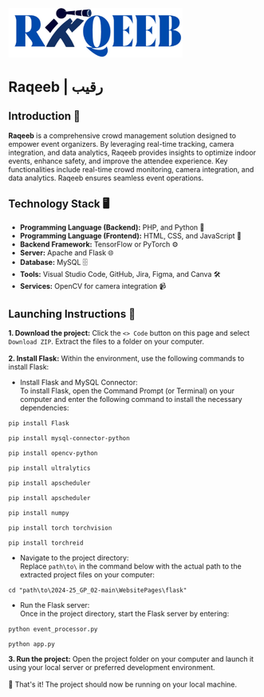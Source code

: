 <img src="WebsitePages/images/Logo2.png" alt="Raqeeb Logo" width="350"/>

#  Raqeeb | رقيب  
## **Introduction** 🔭
**Raqeeb** is a comprehensive crowd management solution designed to empower event organizers. By leveraging real-time tracking, camera integration, and data analytics, Raqeeb provides insights to optimize indoor events, enhance safety, and improve the attendee experience. Key functionalities include real-time crowd monitoring, camera integration, and data analytics. Raqeeb ensures seamless event operations.

## **Technology Stack** 🖥️
- **Programming Language (Backend):** PHP, and Python 🐍
- **Programming Language (Frontend):** HTML, CSS, and JavaScript 🎨
- **Backend Framework:** TensorFlow or PyTorch  ⚙️ 
- **Server:** Apache and Flask 🌐
- **Database:** MySQL 🗄️
- **Tools:** Visual Studio Code, GitHub, Jira, Figma, and Canva 🛠️
- **Services:** OpenCV for camera integration 📹 

## **Launching Instructions** 🚀
  **1. Download the project:** Click the `<> Code` button on this page and select `Download ZIP`. Extract the files to a folder on your computer. <br><br>
  **2. Install Flask:** Within the environment, use the following commands to install Flask:
  - Install Flask and MySQL Connector: <br>
    To install Flask, open the Command Prompt (or Terminal) on your computer and enter the following command to install the necessary dependencies:
  ```
  pip install Flask
  ```
  ```
  pip install mysql-connector-python
  ```
  ```
  pip install opencv-python
  ```
  ```
  pip install ultralytics
  ```
  ```
  pip install apscheduler
  ```
  ```
  pip install apscheduler
  ```
  ```
  pip install numpy
  ```
  ```
  pip install torch torchvision
  ```
  ```
  pip install torchreid
  ```

  - Navigate to the project directory: <br>
    Replace `path\to\` in the command below with the actual path to the extracted project files on your computer:
  ```
  cd "path\to\2024-25_GP_02-main\WebsitePages\flask"
  ```
  - Run the Flask server: <br>
    Once in the project directory, start the Flask server by entering:
  ```
  python event_processor.py
  ```
  ```
  python app.py
  ```


  
  **3. Run the project:** Open the project folder on your computer and launch it using your local server or preferred development environment. 
  <br> <br> 
  🌟 That's it! The project should now be running on your local machine. <br>






